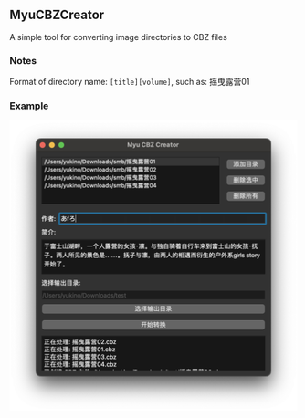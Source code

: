 ## MyuCBZCreator

A simple tool for converting image directories to CBZ files

### Notes

Format of directory name: `[title][volume]`, such as: 摇曳露营01

### Example

![example](./screenshots/example.png)

